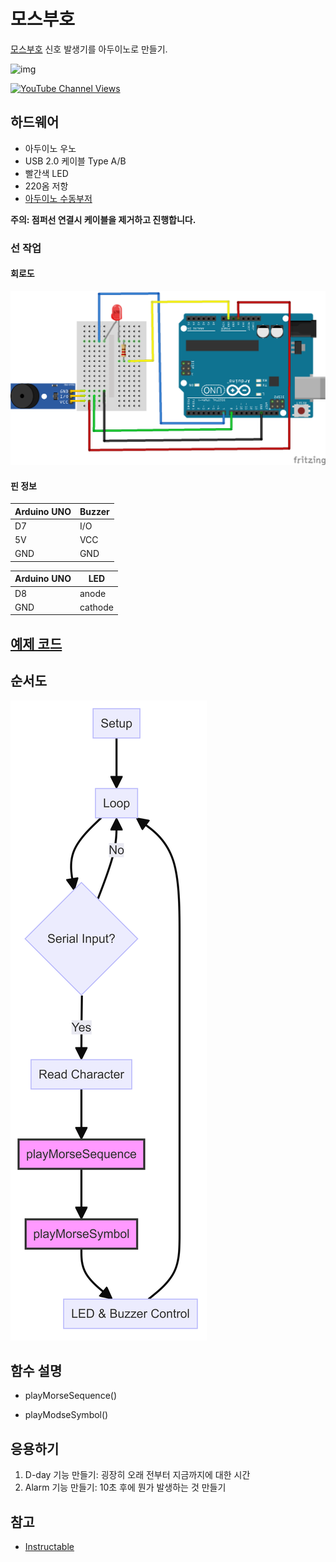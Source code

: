 # 모스부호  

[모스부호](https://ko.wikipedia.org/wiki/%EC%8B%A4%EC%8B%9C%EA%B0%84_%EC%8B%9C%EA%B3%84) 신호 발생기를 아두이노로 만들기.


![img](https://content.instructables.com/FNY/IS7O/J5K5Z6YM/FNYIS7OJ5K5Z6YM.jpg?auto=webp&frame=1&width=1024&height=1024&fit=bounds&md=7a9548d95f39a7217402771ffd528082)

[![YouTube Channel Views](https://img.shields.io/youtube/channel/views/UCz5BOU9J9pB_O0B8-rDjCWQ?label=YouTube&style=social)](https://youtu.be/E6wkvTG2Ofs?si=k_IFc8MM8aGpZE7J)

## 하드웨어 

- 아두이노 우노  
- USB 2.0 케이블 Type A/B
- 빨간색 LED
- 220옴 저항
- [아두이노 수동부저](https://m.intopion.com/goods/view?no=3831812) 


**주의: 점퍼선 연결시 케이블을 제거하고 진행합니다.**

### 선 작업 
#### 회로도
![img](/img/schematic.png)
#### 핀 정보
| Arduino UNO| Buzzer |
|-----------|------|
|   D7      | I/O  |
|   5V      | VCC  |
|   GND     | GND  |

| Arduino UNO |  LED |
|-----------|------|
|   D8      | anode  |
|   GND     | cathode  |

## [예제 코드](/src/Morsecode_v0_2/Morsecode_v0_2.ino) 


## 순서도
![img](/img/Morsecode_simple_diagram-2024-07-04-073806.png)

## 함수 설명   
- playMorseSequence()

- playModseSymbol()
## 응용하기  
1. D-day 기능 만들기: 굉장히 오래 전부터 지금까지에 대한 시간
2. Alarm 기능 만들기: 10초 후에 뭔가 발생하는 것 만들기 

## 참고
- [Instructable](https://www.instructables.com/LED-Morse-Code-Encoder)   



